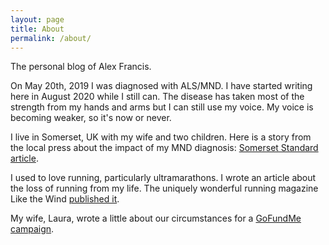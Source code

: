 ```yaml
---
layout: page
title: About
permalink: /about/
---
```


The personal blog of Alex Francis.

On May 20th, 2019 I was diagnosed with ALS/MND. I have started writing here in August 2020 while I still can. The disease has taken most of the strength from my hands and arms but I can still use my voice. My voice is becoming weaker, so it's now or never.

I live in Somerset, UK with my wife and two children. Here is a story from the local press about the impact of my MND diagnosis:
[Somerset Standard article](https://www.somersetlive.co.uk/news/somerset-news/it-like-being-hit-bus-3915519).

I used to love running, particularly ultramarathons. I wrote an article about the loss of running from my life. The uniquely wonderful running magazine Like the Wind [published it](https://www.likethewindmagazine.com/2020/01/09/im-not-runner/).

My wife, Laura, wrote a little about our circumstances for a [GoFundMe campaign](https://www.gofundme.com/f/alex-vs-als).
